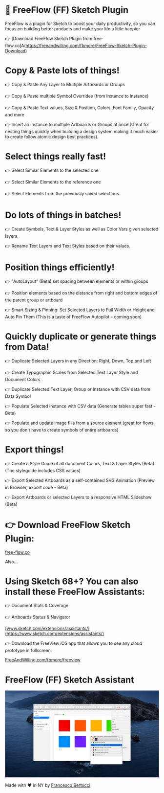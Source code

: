 # 🌈 FreeFlow (FF) Sketch Plugin
FreeFlow is a plugin for Sketch to boost your daily productivity, so you can focus on building better products and make your life a little happier


👉 [Download FreeFlow Sketch Plugin from free-flow.co]A(https://freeandwilling.com/fbmore/FreeFlow-Sketch-Plugin-Download)



# Copy & Paste lots of things!

👉  Copy & Paste Any Layer to Multiple Artboards or Groups

👉  Copy & Paste multiple Symbol Overrides (from Instance to Instance)

👉  Copy & Paste Text values, Size & Position, Colors, Font Family, Opacity and more

👉  Insert an Instance to multiple Artboards or Groups at once (Great for nesting things quickly when building a design system making it much easier to create follow atomic design best practices).



# Select things really fast!

👉  Select Similar Elements to the selected one

👉  Select Similar Elements to the reference one

👉  Select Elements from the previously saved selections



# Do lots of things in batches!

👉  Create Symbols, Text & Layer Styles as well as Color Vars given selected layers. 

👉  Rename Text Layers and Text Styles based on their values.



# Position things efficiently!

👉  "AutoLayout" (Beta) set spacing between elements or within groups

👉  Position elements based on the distance from right and bottom edges of the parent group or artboard

👉  Smart Sizing & Pinning: Set Selected Layers to Full Width or Height and Auto Pin Them (This is a taste of FreeFlow Autopilot – coming soon) 



# Quickly duplicate or generate things from Data!

👉  Duplicate Selected Layers in any Direction: Right, Down, Top and Left

👉  Create Typographic Scales from Selected Text Layer Style and Document Colors

👉  Duplicate Selected Text Layer, Group or Instance with CSV data from Data Symbol 

👉  Populate Selected Instance with CSV data (Generate tables super fast - Beta)  

👉  Populate and update image fills from a source element (great for flows so you don't have to create symbols of entire artboards)



# Export things! 

👉  Create a Style Guide of all document Colors, Text & Layer Styles (Beta) (The styleguide includes CSS values)
 
👉  Export Selected Artboards as a self-contained SVG Animation (Preview in Browser, export code - Beta)

👉  Export Artboards or selected Layers to a responsive HTML Slideshow (Beta)



# 👉 Download FreeFlow Sketch Plugin:
[free-flow.co](http://free-flow.co)




Also...




# Using Sketch 68+? You can also install these FreeFlow Assistants:

👉  Document Stats & Coverage

👉  Artboards Status & Navigator

[www.sketch.com/extensions/assistants/](https://www.sketch.com/extensions/assistants/)



👉 Download the FreeView iOS app that allows you to see any cloud prototype in fullscreen:

[FreeAndWilling.com/fbmore/freeview](https://FreeAndWilling.com/fbmore/freeview)


# FreeFlow (FF) Sketch Assistant
![](https://github.com/fbmore/FreeFlow-Sketch-Plugin/blob/master/FreeFow%20Assistant%20-%20Large%20Preview-min.png?raw=true)



Made with ♥️ in NY by [Francesco Bertocci](https://freeandwilling.com/fbmore)



